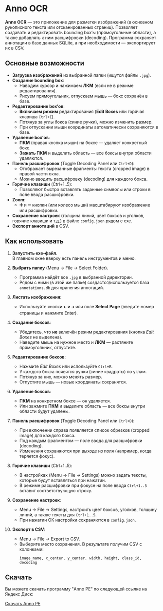 # Anno OCR

**Anno OCR** — это приложение для разметки изображений (в основном рукописного текста или отсканированных страниц). Позволяет создавать и редактировать bounding box’ы (прямоугольные области), а также добавлять к ним расшифровки (decoding). Программа сохраняет аннотации в базе данных SQLite, а при необходимости — экспортирует их в CSV.

## Основные возможности

- **Загрузка изображений** из выбранной папки (ищутся файлы `.jpg`).
- **Создание bounding box**:
  - Наводим курсор и нажимаем **ЛКМ** (если не в режиме редактирования).
  - Рисуем прямоугольник, отпускаем мышь — бокс сохранён в базе.
- **Редактирование box’ов**:
  - **Включаем режим** редактирования (**Edit Boxes** или горячая клавиша `Ctrl+E`).
  - Потянув за углы бокса (синие ручки), можно изменить размер.
  - При отпускании мыши координаты автоматически сохраняются в базе.
- **Удаление box’ов**:
  - **ПКМ** (правая кнопка мыши) на боксе — удаляет конкретный бокс.
  - **Зажать ПКМ** и выделить область — все боксы внутри области удаляются.
- **Панель расшифровок** (Toggle Decoding Panel или `Ctrl+D`):
  - Отображает вырезанные фрагменты текста (cropped image) в правой части окна.
  - Можно вводить расшифровку (decoding) для каждого бокса.
- **Горячие клавиши** (Ctrl+1..5):
  - Позволяют быстро вставлять заданные символы или строки в поле ввода расшифровки.
- **Zoom**:
  - **➕** и **➖** кнопки (или колесо мыши) масштабируют изображение или расшифровки.
- **Сохранение настроек** (толщина линий, цвет боксов и уголков, горячие клавиши и т.д.) в файле `config.json` рядом с exe.
- **Экспорт аннотаций** в CSV.

## Как использовать

1. **Запустить exe-файл**.  
   В главном окне вверху есть панель инструментов и меню.

2. **Выбрать папку** (Menu → File → Select Folder).  
   - Программа найдёт все `.jpg` в выбранной директории.
   - Рядом с ними (в этой же папке) создастся/используется база `annotations.db` для хранения аннотаций.

3. **Листать изображения**:
   - Используйте кнопки `🡰` и `🡲` или поле **Select Page** (введите номер страницы и нажмите Enter).

4. **Создание боксов**:
   - Убедитесь, что **не** включён режим редактирования (кнопка *Edit Boxes* не выделена).
   - Наведите мышь на нужное место и **ЛКМ** — растяните прямоугольник, отпустите.

5. **Редактирование боксов**:
   - Нажмите *Edit Boxes* или используйте `Ctrl+E`.
   - У каждого бокса появятся ручки (синие квадраты) по углам.
   - Потянув за них, можно менять размер.
   - Отпустите мышь — новые координаты сохранятся.

6. **Удаление боксов**:
   - **ПКМ** на конкретном боксе — он удаляется.
   - Или зажмите **ПКМ** и выделите область — все боксы внутри области будут удалены.

7. **Панель расшифровок** (Toggle Decoding Panel или `Ctrl+D`):
   - При включении справа появляется список обрезков (cropped image) для каждого бокса.
   - Под каждым фрагментом — поле ввода для расшифровки (decoding).
   - Изменения сохраняются при выходе из поля (например, когда теряется фокус).

8. **Горячие клавиши** (Ctrl+1..5):
   - В настройках (Menu → File → Settings) можно задать тексты, которые будут вставляться при нажатии.
   - В режиме расшифровки при фокусе на поле ввода `Ctrl+1..5` вставит соответствующую строку.

9. **Сохранение настроек**:
   - Menu → File → Settings, настроить цвет боксов, уголков, толщину линий, а также тексты для `Ctrl+1..5`.
   - При нажатии OK настройки сохраняются в `config.json`.

10. **Экспорт в CSV**:
    - Menu → File → Export to CSV.
    - Выберите место сохранения. В результате получим CSV с колонками:
      ```
      image_name, x_center, y_center, width, height, class_id, decoding
      ```

## Скачать

Вы можете скачать программу "Anno PE" по следующей ссылке на Яндекс Диск:

[Скачать Anno PE](https://disk.yandex.ru/d/3Xjn2hIDP62xpg)
